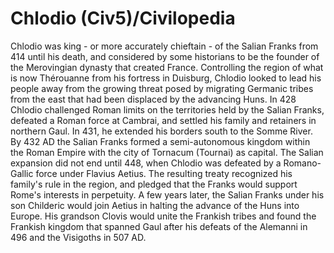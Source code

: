 # Chlodio (Civ5)/Civilopedia

Chlodio was king - or more accurately chieftain - of the Salian Franks from 414 until his death, and considered by some historians to be the founder of the Merovingian dynasty that created France. Controlling the region of what is now Thérouanne from his fortress in Duisburg, Chlodio looked to lead his people away from the growing threat posed by migrating Germanic tribes from the east that had been displaced by the advancing Huns.
In 428 Chlodio challenged Roman limits on the territories held by the Salian Franks, defeated a Roman force at Cambrai, and settled his family and retainers in northern Gaul. In 431, he extended his borders south to the Somme River. By 432 AD the Salian Franks formed a semi-autonomous kingdom within the Roman Empire with the city of Tornacum (Tournai) as capital.
The Salian expansion did not end until 448, when Chlodio was defeated by a Romano-Gallic force under Flavius Aetius. The resulting treaty recognized his family's rule in the region, and pledged that the Franks would support Rome's interests in perpetuity. A few years later, the Salian Franks under his son Childeric would join Aetius in halting the advance of the Huns into Europe. His grandson Clovis would unite the Frankish tribes and found the Frankish kingdom that spanned Gaul after his defeats of the Alemanni in 496 and the Visigoths in 507 AD.